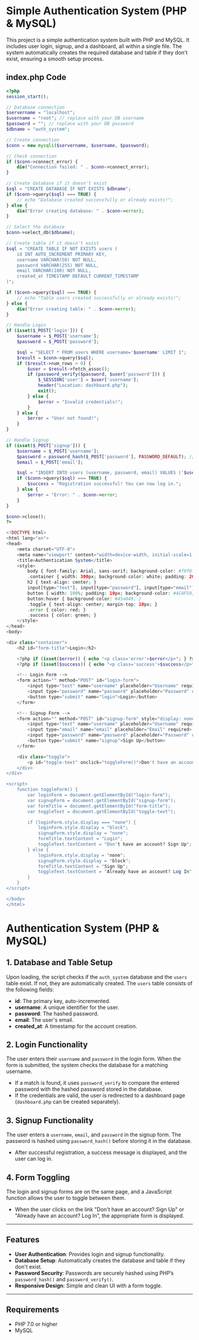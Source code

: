 # Simple Authentication System (PHP & MySQL)

This project is a simple authentication system built with PHP and MySQL. It includes user login, signup, and a dashboard, all within a single file. The system automatically creates the required database and table if they don't exist, ensuring a smooth setup process.

## index.php Code

```php
<?php
session_start();

// Database connection
$servername = "localhost";
$username = "root"; // replace with your DB username
$password = ""; // replace with your DB password
$dbname = "auth_system";

// Create connection
$conn = new mysqli($servername, $username, $password);

// Check connection
if ($conn->connect_error) {
    die("Connection failed: " . $conn->connect_error);
}

// Create database if it doesn't exist
$sql = "CREATE DATABASE IF NOT EXISTS $dbname";
if ($conn->query($sql) === TRUE) {
    // echo "Database created successfully or already exists!";
} else {
    die("Error creating database: " . $conn->error);
}

// Select the database
$conn->select_db($dbname);

// Create table if it doesn't exist
$sql = "CREATE TABLE IF NOT EXISTS users (
    id INT AUTO_INCREMENT PRIMARY KEY,
    username VARCHAR(50) NOT NULL,
    password VARCHAR(255) NOT NULL,
    email VARCHAR(100) NOT NULL,
    created_at TIMESTAMP DEFAULT CURRENT_TIMESTAMP
)";

if ($conn->query($sql) === TRUE) {
    // echo "Table users created successfully or already exists!";
} else {
    die("Error creating table: " . $conn->error);
}

// Handle Login
if (isset($_POST['login'])) {
    $username = $_POST['username'];
    $password = $_POST['password'];

    $sql = "SELECT * FROM users WHERE username='$username' LIMIT 1";
    $result = $conn->query($sql);
    if ($result->num_rows > 0) {
        $user = $result->fetch_assoc();
        if (password_verify($password, $user['password'])) {
            $_SESSION['user'] = $user['username'];
            header("Location: dashboard.php");
            exit();
        } else {
            $error = "Invalid credentials!";
        }
    } else {
        $error = "User not found!";
    }
}

// Handle Signup
if (isset($_POST['signup'])) {
    $username = $_POST['username'];
    $password = password_hash($_POST['password'], PASSWORD_DEFAULT); // Hash password
    $email = $_POST['email'];

    $sql = "INSERT INTO users (username, password, email) VALUES ('$username', '$password', '$email')";
    if ($conn->query($sql) === TRUE) {
        $success = "Registration successful! You can now log in.";
    } else {
        $error = "Error: " . $conn->error;
    }
}

$conn->close();
?>

<!DOCTYPE html>
<html lang="en">
<head>
    <meta charset="UTF-8">
    <meta name="viewport" content="width=device-width, initial-scale=1.0">
    <title>Authentication System</title>
    <style>
        body { font-family: Arial, sans-serif; background-color: #f0f0f0; display: flex; justify-content: center; align-items: center; height: 100vh; margin: 0; }
        .container { width: 300px; background-color: white; padding: 20px; border-radius: 8px; box-shadow: 0 4px 8px rgba(0, 0, 0, 0.1); }
        h2 { text-align: center; }
        input[type="text"], input[type="password"], input[type="email"] { width: 100%; padding: 10px; margin: 10px 0; border: 1px solid #ccc; border-radius: 4px; }
        button { width: 100%; padding: 10px; background-color: #4CAF50; color: white; border: none; border-radius: 4px; cursor: pointer; }
        button:hover { background-color: #45a049; }
        .toggle { text-align: center; margin-top: 10px; }
        .error { color: red; }
        .success { color: green; }
    </style>
</head>
<body>

<div class="container">
    <h2 id="form-title">Login</h2>

    <?php if (isset($error)) { echo "<p class='error'>$error</p>"; } ?>
    <?php if (isset($success)) { echo "<p class='success'>$success</p>"; } ?>

    <!-- Login Form -->
    <form action="" method="POST" id="login-form">
        <input type="text" name="username" placeholder="Username" required>
        <input type="password" name="password" placeholder="Password" required>
        <button type="submit" name="login">Login</button>
    </form>

    <!-- Signup Form -->
    <form action="" method="POST" id="signup-form" style="display: none;">
        <input type="text" name="username" placeholder="Username" required>
        <input type="email" name="email" placeholder="Email" required>
        <input type="password" name="password" placeholder="Password" required>
        <button type="submit" name="signup">Sign Up</button>
    </form>

    <div class="toggle">
        <p id="toggle-text" onclick="toggleForm()">Don't have an account? Sign Up</p>
    </div>
</div>

<script>
    function toggleForm() {
        var loginForm = document.getElementById("login-form");
        var signupForm = document.getElementById("signup-form");
        var formTitle = document.getElementById("form-title");
        var toggleText = document.getElementById("toggle-text");

        if (loginForm.style.display === "none") {
            loginForm.style.display = "block";
            signupForm.style.display = "none";
            formTitle.textContent = "Login";
            toggleText.textContent = "Don't have an account? Sign Up";
        } else {
            loginForm.style.display = "none";
            signupForm.style.display = "block";
            formTitle.textContent = "Sign Up";
            toggleText.textContent = "Already have an account? Log In";
        }
    }
</script>

</body>
</html>
```

# Authentication System (PHP & MySQL)

## 1. Database and Table Setup

Upon loading, the script checks if the `auth_system` database and the `users` table exist. If not, they are automatically created. The `users` table consists of the following fields:

- **id**: The primary key, auto-incremented.
- **username**: A unique identifier for the user.
- **password**: The hashed password.
- **email**: The user's email.
- **created_at**: A timestamp for the account creation.

## 2. Login Functionality

The user enters their `username` and `password` in the login form. When the form is submitted, the system checks the database for a matching username. 

- If a match is found, it uses `password_verify` to compare the entered password with the hashed password stored in the database.
- If the credentials are valid, the user is redirected to a dashboard page (`dashboard.php` can be created separately).

## 3. Signup Functionality

The user enters a `username`, `email`, and `password` in the signup form. The password is hashed using `password_hash()` before storing it in the database.

- After successful registration, a success message is displayed, and the user can log in.

## 4. Form Toggling

The login and signup forms are on the same page, and a JavaScript function allows the user to toggle between them. 

- When the user clicks on the link "Don't have an account? Sign Up" or "Already have an account? Log In", the appropriate form is displayed.

---

## Features

- **User Authentication**: Provides login and signup functionality.
- **Database Setup**: Automatically creates the database and table if they don't exist.
- **Password Security**: Passwords are securely hashed using PHP’s `password_hash()` and `password_verify()`.
- **Responsive Design**: Simple and clean UI with a form toggle.

---

## Requirements

- PHP 7.0 or higher
- MySQL
